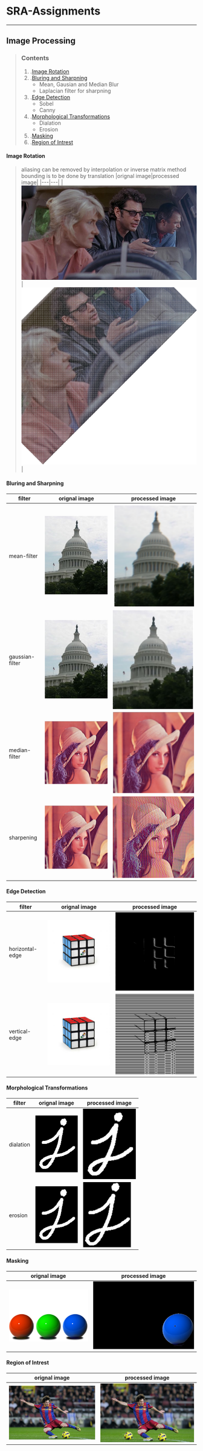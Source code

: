 # SRA-Assignments
***
## Image Processing
> ### Contents
> 1. .[Image Rotation](#Image-Rotation)
> 1. .[Bluring and Sharpning](#Bluring-and-Sharpning)
>    - Mean, Gausian and Median Blur
>    - Laplacian filter for sharpning
> 1. .[Edge Detection](#Edge-Detection)
>    - Sobel
>    - Canny  
> 1. .[Morphological Transformations](#Morphological-Transformations)
>    - Dialation
>    - Erosion
> 1. .[Masking](#Masking)
> 1. .[Region of Intrest](#Region-of-Intrest)
#### Image Rotation
>aliasing can be removed by interpolation or inverse matrix method
>bounding is to be done by translation
|orignal image|processed image|
|---|---|
|![orignal image](/img_processing/orignal_assets/rotate.png)|![orignal image](/img_processing/processed_assets/rotate.png)|
#### Bluring and Sharpning
|filter|orignal image|processed image|
|---|---|---|
|mean-filter|![orignal image](/img_processing/orignal_assets/blur.jpeg)|![orignal image](/img_processing/processed_assets/box-blur.png)|
|gaussian-filter|![orignal image](/img_processing/orignal_assets/blur.jpeg)|![orignal image](/img_processing/processed_assets/gausian.png)|
|median-filter|![orignal image](/img_processing/orignal_assets/filter.png)|![orignal image](/img_processing/processed_assets/median.png)|
|sharpening|![orignal image](/img_processing/orignal_assets/filter.png)|![orignal image](/img_processing/processed_assets/sharpen.png)|
#### Edge Detection
|filter|orignal image|processed image|
|---|---|---|
|horizontal-edge|![orignal image](/img_processing/orignal_assets/edge-detection2.jpg)|![orignal image](/img_processing/processed_assets/vertical.png)|
|vertical-edge|![orignal image](/img_processing/orignal_assets/edge-detection2.jpg)|![orignal image](/img_processing/processed_assets/horizontal.png)|
#### Morphological Transformations
|filter|orignal image|processed image|
|---|---|---|
|dialation|![orignal image](/img_processing/orignal_assets/morphological.png)|![orignal image](/img_processing/processed_assets/dia.png)|
|erosion|![orignal image](/img_processing/orignal_assets/morphological.png)|![orignal image](/img_processing/processed_assets/erosion.png)|
#### Masking
|orignal image|processed image|
|---|---|
|![orignal image](/img_processing/orignal_assets/mask.jpg)|![orignal image](/img_processing/processed_assets/masking.png)|
#### Region of Intrest
|orignal image|processed image|
|---|---|
|![orignal image](/img_processing/orignal_assets/roi.jpg)|![orignal image](/img_processing/processed_assets/roi.png)|